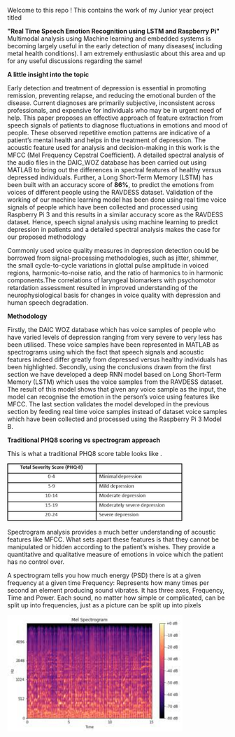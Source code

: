 Welcome to this repo ! This contains the work of my Junior year project titled 

**"Real Time Speech Emotion Recognition using LSTM and Raspberry Pi"** 
Multimodal analysis using Machine learning and embedded systems is becoming largely useful in the early detection of many diseases( including metal health conditions).
I am extremely enthusiastic about this area and up for any useful discussions regarding the same!

**A little insight into the topic**

Early detection and treatment of depression is essential in promoting remission, preventing relapse, and reducing the emotional burden of the disease. Current diagnoses are primarily subjective, inconsistent across professionals, and expensive for individuals who may be in urgent need of help. This paper proposes an effective approach of feature extraction from speech signals of patients to diagnose fluctuations in emotions and mood of people. These observed repetitive emotion patterns are indicative of a patient’s mental health and helps in the treatment of depression. The acoustic feature used for analysis and decision-making in this work is the MFCC (Mel Frequency Cepstral Coefficient). A detailed spectral analysis of the audio files in the DAIC_WOZ database has been carried out using MATLAB to bring out the differences in spectral features of healthy versus depressed individuals. Further, a Long Short-Term Memory (LSTM) has been built with an accuracy score of **86%**, to predict the emotions from voices of different people using the RAVDESS dataset. Validation of the working of our machine learning model has been done using real time voice signals of people which have been collected and processed using Raspberry Pi 3 and this results in a similar accuracy score as the RAVDESS dataset. Hence, speech signal analysis using machine learning to predict depression in patients and a detailed spectral analysis makes the case for our proposed methodology

Commonly used voice quality measures in depression detection could be borrowed from signal-processing methodologies, such as jitter, shimmer, the small cycle-to-cycle variations in glottal pulse amplitude in voiced regions, 
harmonic-to-noise ratio, and the ratio of harmonics to in harmonic components.The correlations of laryngeal biomarkers with psychomotor retardation assessment resulted in improved understanding of the neurophysiological basis for changes in voice quality with depression and human speech degradation.

**Methodology**

Firstly, the DAIC WOZ database which has voice samples of people who have varied levels of depression ranging from very severe to very less has been utilised. These voice samples have been represented in MATLAB as spectrograms using which the fact that speech signals and acoustic features indeed differ greatly from depressed versus healthy individuals has been highlighted. Secondly, using the conclusions drawn from the first section we have developed a deep RNN model based on Long Short-Term Memory (LSTM) which uses the voice samples from the RAVDESS dataset. The result of this model shows that given any voice sample as the input, the model can recognise the emotion in the person’s voice using features like MFCC. The last section validates the model developed in the previous section by feeding real time voice samples instead of dataset voice samples which have been collected and processed using the Raspberry Pi 3 Model B.

**Traditional PHQ8 scoring vs spectrogram approach**

This is what a traditional PHQ8 score table looks like .

<img src="Media/PHQ8.png" width=400> 

Spectrogram analysis provides a much better understanding of acoustic features like MFCC. What sets apart these features is that they cannot be manipulated or hidden according to the patient’s wishes. They provide a quantitative and qualitative measure of emotions in voice which the patient has no control over.

A spectrogram tells you how much energy (PSD) there is at a given frequency at a given time Frequency: Represents how many times per second an element producing sound vibrates. It has three axes, Frequency, Time and Power. Each sound, no matter how simple or complicated, can be split up into frequencies, just as a picture can be split up into pixels

<img src="Media/spectrogram.JPEG" width=400> 
